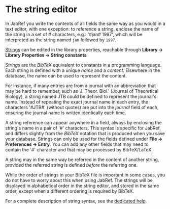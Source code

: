 # The string editor

In JabRef you write the contents of all fields the same way as you would in a text editor, with one exception: to reference a string, enclose the name of the string in a set of \# characters, e.g.: '\#jan\# 1997', which will be interpreted as the string named `jan` followed by `1997`.

[Strings](../advanced/strings.md) can be edited in the library properties, reachable through **Library → Library Properties ->  String constants**

_Strings_ are the _BibTeX_ equivalent to constants in a programming language. Each string is defined with a unique _name_ and a _content_. Elsewhere in the database, the name can be used to represent the content.

For instance, if many entries are from a journal with an abbreviation that may be hard to remember, such as 'J. Theor. Biol.' \(Journal of Theoretical Biology\), a string named JTB could be defined to represent the journal's name. Instead of repeating the exact journal name in each entry, the characters '\#JTB\#' \(without quotes\) are put into the _journal_ field of each, ensuring the journal name is written identically each time.

A string reference can appear anywhere in a field, always by enclosing the string's name in a pair of '\#' characters. This syntax is specific for JabRef, and differs slightly from the _BibTeX_ notation that is produced when you save your database. Strings can only be used for the fields defined under **File → Preferences → Entry**. You can add any other fields that may need to contain the '\#' character and that may be processed by BibTeX/LaTeX.

A string may in the same way be referred in the content of another string, provided the referred string is defined _before_ the referring one.

While the order of strings in your BibTeX file is important in some cases, you do not have to worry about this when using JabRef. The strings will be displayed in alphabetical order in the string editor, and stored in the same order, except when a different ordering is required by BibTeX.

For a complete description of string syntax, see the [dedicated help](../advanced/strings.md).

